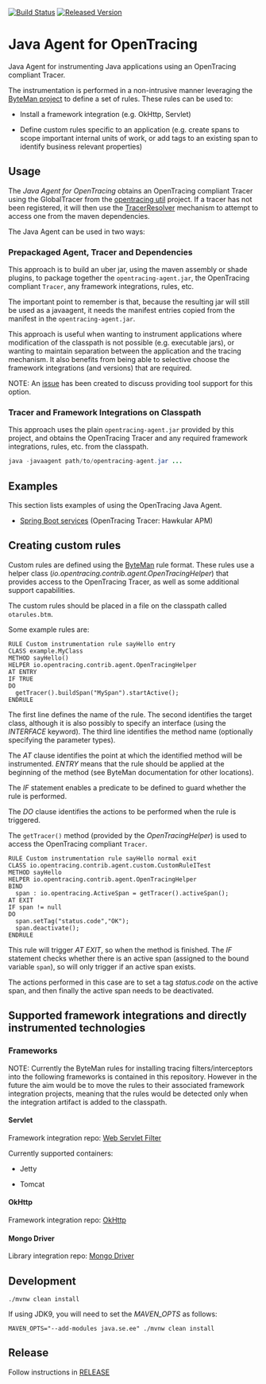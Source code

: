 [![Build Status][ci-img]][ci] [![Released Version][maven-img]][maven]

# Java Agent for OpenTracing

Java Agent for instrumenting Java applications using an OpenTracing compliant Tracer.

The instrumentation is performed in a non-intrusive manner leveraging the [ByteMan project](http://byteman.jboss.org/) to
define a set of rules. These rules can be used to:

* Install a framework integration (e.g. OkHttp, Servlet)

* Define custom rules specific to an application (e.g. create spans to scope important internal units of work,
or add tags to an existing span to identify business relevant properties)

## Usage

The _Java Agent for OpenTracing_ obtains an OpenTracing compliant Tracer using the GlobalTracer from the 
[opentracing util](https://github.com/opentracing/opentracing-java/tree/master/opentracing-util) project.
If a tracer has not been registered, it will then use the
[TracerResolver](https://github.com/opentracing-contrib/java-tracerresolver) mechanism to attempt to access
one from the maven dependencies.

The Java Agent can be used in two ways:

### Prepackaged Agent, Tracer and Dependencies

This approach is to build an uber jar, using the maven assembly or shade plugins, to package together
the `opentracing-agent.jar`, the OpenTracing compliant `Tracer`, any framework integrations, rules, etc.

The important point to remember is that, because the resulting jar will still be used as a javaagent, it needs the
manifest entries copied from the manifest in the `opentracing-agent.jar`.

This approach is useful when wanting to instrument applications where modification of the classpath is not
possible (e.g. executable jars), or wanting to maintain separation between the application and the tracing
mechanism. It also benefits from being able to selective choose the framework integrations (and versions) that
are required.

NOTE: An [issue](https://github.com/opentracing-contrib/java-agent/issues/3) has been created to discuss providing tool support for this option.


### Tracer and Framework Integrations on Classpath

This approach uses the plain `opentracing-agent.jar` provided by this project, and obtains the OpenTracing
Tracer and any required framework integrations, rules, etc. from the classpath.

```java
java -javaagent path/to/opentracing-agent.jar ...
```

## Examples

This section lists examples of using the OpenTracing Java Agent.

* [Spring Boot services](https://github.com/objectiser/java-agent-spring-boot-example) (OpenTracing Tracer: Hawkular APM)


## Creating custom rules

Custom rules are defined using the [ByteMan](http://byteman.jboss.org/) rule format. These rules use
a helper class (_io.opentracing.contrib.agent.OpenTracingHelper_) that provides access to the OpenTracing Tracer,
as well as some additional support capabilities.

The custom rules should be placed in a file on the classpath called `otarules.btm`.

Some example rules are:

```
RULE Custom instrumentation rule sayHello entry
CLASS example.MyClass
METHOD sayHello()
HELPER io.opentracing.contrib.agent.OpenTracingHelper
AT ENTRY
IF TRUE
DO
  getTracer().buildSpan("MySpan").startActive();
ENDRULE
```

The first line defines the name of the rule. The second identifies the target class, although it is also
possibly to specify an interface (using the _INTERFACE_ keyword). The third line identifies the method
name (optionally specifying the parameter types).

The _AT_ clause identifies the point at which the identified method will be instrumented. _ENTRY_ means that
the rule should be applied at the beginning of the method (see ByteMan documentation for other locations).

The _IF_ statement enables a predicate to be defined to guard whether the rule is performed.

The _DO_ clause identifies the actions to be performed when the rule is triggered.

The `getTracer()` method (provided by the _OpenTracingHelper_) is used to access the OpenTracing
compliant `Tracer`.

```
RULE Custom instrumentation rule sayHello normal exit
CLASS io.opentracing.contrib.agent.custom.CustomRuleITest
METHOD sayHello
HELPER io.opentracing.contrib.agent.OpenTracingHelper
BIND
  span : io.opentracing.ActiveSpan = getTracer().activeSpan();
AT EXIT
IF span != null
DO
  span.setTag("status.code","OK");
  span.deactivate();
ENDRULE
```
This rule will trigger _AT EXIT_, so when the method is finished. The _IF_ statement checks whether there
is an active span (assigned to the bound variable `span`), so will only trigger if an active span exists.

The actions performed in this case are to set a tag _status.code_ on the active span, and then finally the
active span needs to be deactivated.


## Supported framework integrations and directly instrumented technologies

### Frameworks

NOTE: Currently the ByteMan rules for installing tracing filters/interceptors into the following frameworks
is contained in this repository. However in the future the aim would be to move the rules to their associated framework
integration projects, meaning that the rules would be detected only when the integration artifact is added to
the classpath.

#### Servlet

Framework integration repo: [Web Servlet Filter](https://github.com/opentracing-contrib/java-web-servlet-filter)

Currently supported containers:

* Jetty

* Tomcat


#### OkHttp

Framework integration repo: [OkHttp](https://github.com/opentracing-contrib/java-okhttp)


#### Mongo Driver

Library integration repo: [Mongo Driver](https://github.com/opentracing-contrib/java-mongo-driver)


## Development
```shell
./mvnw clean install
```

If using JDK9, you will need to set the _MAVEN_OPTS_ as follows:
```shell
MAVEN_OPTS="--add-modules java.se.ee" ./mvnw clean install
```

## Release
Follow instructions in [RELEASE](RELEASE.md)

   [ci-img]: https://travis-ci.org/opentracing-contrib/java-agent.svg?branch=master
   [ci]: https://travis-ci.org/opentracing-contrib/java-agent
   [maven-img]: https://img.shields.io/maven-central/v/io.opentracing.contrib/opentracing-agent.svg?maxAge=2592000
   [maven]: http://search.maven.org/#search%7Cga%7C1%7Copentracing-agent
